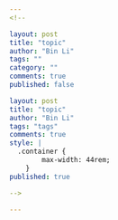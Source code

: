 ```yaml
---
<!--

layout: post
title: "topic"
author: "Bin Li"
tags: ""
category: ""
comments: true
published: false

layout: post
title: "topic"
author: "Bin Li"
tags: "tags"
comments: true
style: |
  .container {
        max-width: 44rem;
    } 
published: true

-->

---
```


